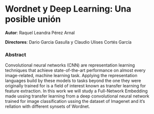 # Wordnet y Deep Learning: Una posible unión

**Autor**: Raquel Leandra Pérez Arnal

**Directores**: Dario Garcia Gasulla y Claudio Ulises Cortés
García

### Abstract
Convolutional neural networks (CNN) are representation learning techniques that achieve state-of-the-art
performance on almost every image-related, machine learning task. Applying the representation languages
build by these models to tasks beyond the one they were originally trained for is a field of interest known as
transfer learning for feature extraction. In this work we will study a Full-Network Embedding made ussing
transfer learning from a deep convolutional neural network trained for image classification ussing the dataset
of Imagenet and it’s rellation with different synsets of Wordnet.

